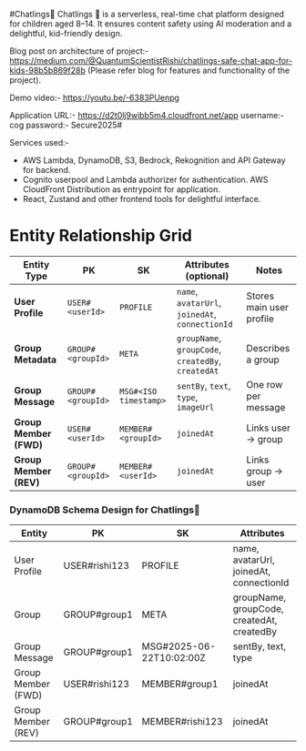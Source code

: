 #Chatlings🐾
Chatlings 🐾 is a serverless, real-time chat platform designed for children aged 8–14. It ensures content safety using AI moderation and a delightful, kid-friendly design.

Blog post on architecture of project:- https://medium.com/@QuantumScientistRishi/chatlings-safe-chat-app-for-kids-98b5b869f28b (Please refer blog for features and functionality of the project).

Demo video:- https://youtu.be/-6383PUenpg

Application URL:- https://d2t0lj9wibb5m4.cloudfront.net/app
username:- cog password:- Secure2025#

Services used:-
* AWS Lambda, DynamoDB, S3, Bedrock, Rekognition and API Gateway for backend.
* Cognito userpool and Lambda authorizer for authentication. AWS CloudFront Distribution as entrypoint for application.
* React, Zustand and other frontend tools for delightful interface.

# Entity Relationship Grid

| **Entity Type**        | **PK**            | **SK**                | **Attributes** (optional)                          | **Notes**                        |
| ---------------------- | ----------------- | --------------------- | -------------------------------------------------- | -------------------------------- |
| **User Profile**       | `USER#<userId>`   | `PROFILE`             | `name`, `avatarUrl`, `joinedAt`, `connectionId`    | Stores main user profile         |
| **Group Metadata**     | `GROUP#<groupId>` | `META`                | `groupName`, `groupCode`, `createdBy`, `createdAt` | Describes a group                |
| **Group Message**      | `GROUP#<groupId>` | `MSG#<ISO timestamp>` | `sentBy`, `text`, `type`, `imageUrl`               | One row per message              |
| **Group Member (FWD)** | `USER#<userId>`   | `MEMBER#<groupId>`    | `joinedAt`                                         | Links user → group               |
| **Group Member (REV)** | `GROUP#<groupId>` | `MEMBER#<userId>`     | `joinedAt`                                         | Links group → user               |

### DynamoDB Schema Design for Chatlings🐾

| Entity | PK                | SK                    | Attributes                                  |
|--------|-------------------|------------------------|---------------------------------------------|
| User Profile | USER#rishi123     | PROFILE               | name, avatarUrl, joinedAt, connectionId     |
| Group | GROUP#group1       | META                  | groupName, groupCode, createdAt, createdBy  |
| Group Message | GROUP#group1       | MSG#2025-06-22T10:02:00Z | sentBy, text, type                          |
| Group Member (FWD) | USER#rishi123     | MEMBER#group1         | joinedAt                                    |
| Group Member (REV) | GROUP#group1       | MEMBER#rishi123       | joinedAt                                    |
